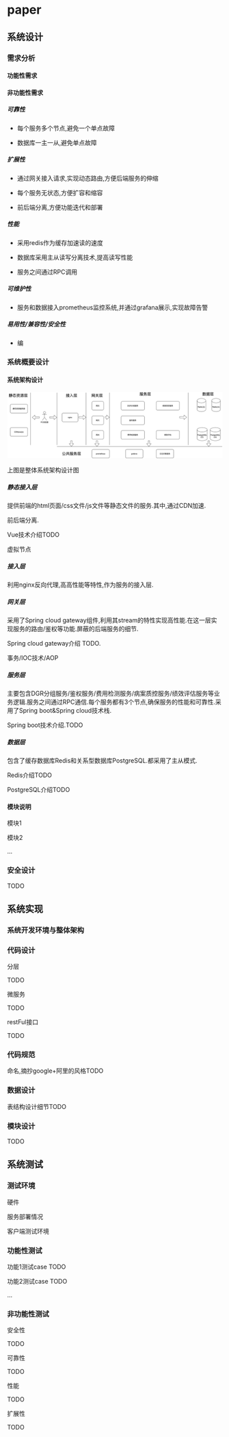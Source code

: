 # paper

## 系统设计

### 需求分析

#### 功能性需求

#### 非功能性需求

##### 可靠性

* 每个服务多个节点,避免一个单点故障
  
* 数据库一主一从,避免单点故障

##### 扩展性

* 通过网关接入请求,实现动态路由,方便后端服务的伸缩
  
* 每个服务无状态,方便扩容和缩容
  
* 前后端分离,方便功能迭代和部署

##### 性能

* 采用redis作为缓存加速读的速度
  
* 数据库采用主从读写分离技术,提高读写性能
  
* 服务之间通过RPC调用

##### 可维护性

* 服务和数据接入prometheus监控系统,并通过grafana展示,实现故障告警

##### 易用性/兼容性/安全性

* 编

### 系统概要设计

#### 系统架构设计

![arch](./arch.png)

上图是整体系统架构设计图

##### 静态接入层

提供前端的html页面/css文件/js文件等静态文件的服务.其中,通过CDN加速.

前后端分离.

Vue技术介绍TODO

虚拟节点

##### 接入层

利用nginx反向代理,高高性能等特性,作为服务的接入层.

##### 网关层

采用了Spring cloud gateway组件,利用其stream的特性实现高性能.在这一层实现服务的路由/鉴权等功能.屏蔽的后端服务的细节.

Spring cloud gateway介绍 TODO.

事务/IOC技术/AOP

##### 服务层

主要包含DGR分组服务/鉴权服务/费用检测服务/病案质控服务/绩效评估服务等业务逻辑.服务之间通过RPC通信.每个服务都有3个节点,确保服务的性能和可靠性.采用了Spring boot&Spring cloud技术栈.

Spring boot技术介绍.TODO

##### 数据层

包含了缓存数据库Redis和关系型数据库PostgreSQL.都采用了主从模式.

Redis介绍TODO

PostgreSQL介绍TODO

#### 模块说明

模块1

模块2

...

### 安全设计

TODO

## 系统实现

### 系统开发环境与整体架构

### 代码设计

分层

TODO

微服务

TODO

restFul接口

TODO

### 代码规范

命名,摘抄google+阿里的风格TODO

### 数据设计

表结构设计细节TODO

### 模块设计

TODO

## 系统测试

### 测试环境

硬件

服务部署情况

客户端测试环境

### 功能性测试

功能1测试case TODO

功能2测试case TODO

...

### 非功能性测试

安全性

TODO

可靠性

TODO

性能

TODO

扩展性

TODO